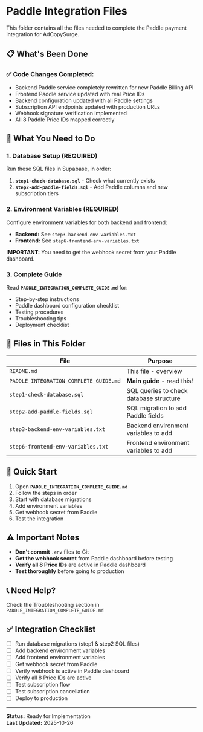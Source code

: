 # Paddle Integration Files

This folder contains all the files needed to complete the Paddle payment integration for AdCopySurge.

## 📋 What's Been Done

### ✅ Code Changes Completed:
- Backend Paddle service completely rewritten for new Paddle Billing API
- Frontend Paddle service updated with real Price IDs
- Backend configuration updated with all Paddle settings
- Subscription API endpoints updated with production URLs
- Webhook signature verification implemented
- All 8 Paddle Price IDs mapped correctly

## 🔧 What You Need to Do

### 1. Database Setup (REQUIRED)
Run these SQL files in Supabase, in order:

1. **`step1-check-database.sql`** - Check what currently exists
2. **`step2-add-paddle-fields.sql`** - Add Paddle columns and new subscription tiers

### 2. Environment Variables (REQUIRED)
Configure environment variables for both backend and frontend:

- **Backend:** See `step3-backend-env-variables.txt`
- **Frontend:** See `step6-frontend-env-variables.txt`

**IMPORTANT:** You need to get the webhook secret from your Paddle dashboard.

### 3. Complete Guide
Read **`PADDLE_INTEGRATION_COMPLETE_GUIDE.md`** for:
- Step-by-step instructions
- Paddle dashboard configuration checklist
- Testing procedures
- Troubleshooting tips
- Deployment checklist

## 📁 Files in This Folder

| File | Purpose |
|------|---------|
| `README.md` | This file - overview |
| `PADDLE_INTEGRATION_COMPLETE_GUIDE.md` | **Main guide** - read this! |
| `step1-check-database.sql` | SQL queries to check database structure |
| `step2-add-paddle-fields.sql` | SQL migration to add Paddle fields |
| `step3-backend-env-variables.txt` | Backend environment variables to add |
| `step6-frontend-env-variables.txt` | Frontend environment variables to add |

## 🚀 Quick Start

1. Open **`PADDLE_INTEGRATION_COMPLETE_GUIDE.md`**
2. Follow the steps in order
3. Start with database migrations
4. Add environment variables
5. Get webhook secret from Paddle
6. Test the integration

## ⚠️ Important Notes

- **Don't commit** `.env` files to Git
- **Get the webhook secret** from Paddle dashboard before testing
- **Verify all 8 Price IDs** are active in Paddle dashboard
- **Test thoroughly** before going to production

## 📞 Need Help?

Check the Troubleshooting section in `PADDLE_INTEGRATION_COMPLETE_GUIDE.md`

## ✅ Integration Checklist

- [ ] Run database migrations (step1 & step2 SQL files)
- [ ] Add backend environment variables
- [ ] Add frontend environment variables
- [ ] Get webhook secret from Paddle
- [ ] Verify webhook is active in Paddle dashboard
- [ ] Verify all 8 Price IDs are active
- [ ] Test subscription flow
- [ ] Test subscription cancellation
- [ ] Deploy to production

---

**Status:** Ready for Implementation  
**Last Updated:** 2025-10-26
